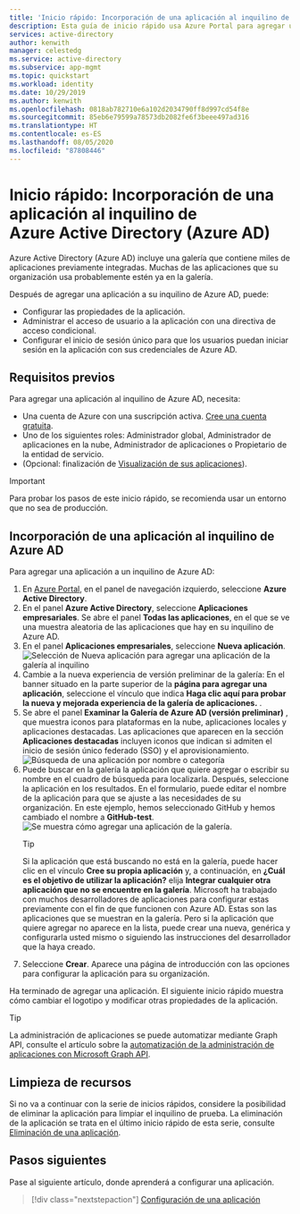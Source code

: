 ```yaml
---
title: 'Inicio rápido: Incorporación de una aplicación al inquilino de Azure Active Directory (Azure AD)'
description: Esta guía de inicio rápido usa Azure Portal para agregar una aplicación de la galería a su inquilino de Azure Active Directory (Azure AD).
services: active-directory
author: kenwith
manager: celestedg
ms.service: active-directory
ms.subservice: app-mgmt
ms.topic: quickstart
ms.workload: identity
ms.date: 10/29/2019
ms.author: kenwith
ms.openlocfilehash: 0818ab782710e6a102d2034790ff8d997cd54f8e
ms.sourcegitcommit: 85eb6e79599a78573db2082fe6f3beee497ad316
ms.translationtype: HT
ms.contentlocale: es-ES
ms.lasthandoff: 08/05/2020
ms.locfileid: "87808446"
---
```

# <a name="quickstart-add-an-application-to-your-azure-active-directory-azure-ad-tenant"></a>Inicio rápido: Incorporación de una aplicación al inquilino de Azure Active Directory (Azure AD)

Azure Active Directory (Azure AD) incluye una galería que contiene miles de aplicaciones previamente integradas. Muchas de las aplicaciones que su organización usa probablemente estén ya en la galería.

Después de agregar una aplicación a su inquilino de Azure AD, puede:

- Configurar las propiedades de la aplicación.
- Administrar el acceso de usuario a la aplicación con una directiva de acceso condicional.
- Configurar el inicio de sesión único para que los usuarios puedan iniciar sesión en la aplicación con sus credenciales de Azure AD.

## <a name="prerequisites"></a>Requisitos previos

Para agregar una aplicación al inquilino de Azure AD, necesita:

- Una cuenta de Azure con una suscripción activa. [Cree una cuenta gratuita](https://azure.microsoft.com/free/?WT.mc_id=A261C142F).
- Uno de los siguientes roles: Administrador global, Administrador de aplicaciones en la nube, Administrador de aplicaciones o Propietario de la entidad de servicio.
- (Opcional: finalización de [Visualización de sus aplicaciones](view-applications-portal.md)).

>[!IMPORTANT]
>Para probar los pasos de este inicio rápido, se recomienda usar un entorno que no sea de producción.

## <a name="add-an-app-to-your-azure-ad-tenant"></a>Incorporación de una aplicación al inquilino de Azure AD

Para agregar una aplicación a un inquilino de Azure AD:

1. En [Azure Portal](https://portal.azure.com), en el panel de navegación izquierdo, seleccione **Azure Active Directory**.
2. En el panel **Azure Active Directory**, seleccione **Aplicaciones empresariales**. Se abre el panel **Todas las aplicaciones**, en el que se ve una muestra aleatoria de las aplicaciones que hay en su inquilino de Azure AD.
3. En el panel **Aplicaciones empresariales**, seleccione **Nueva aplicación**. 
    ![Selección de Nueva aplicación para agregar una aplicación de la galería al inquilino](media/add-application-portal/new-application.png)
4. Cambie a la nueva experiencia de versión preliminar de la galería: En el banner situado en la parte superior de la **página para agregar una aplicación**, seleccione el vínculo que indica **Haga clic aquí para probar la nueva y mejorada experiencia de la galería de aplicaciones.** .
5. Se abre el panel **Examinar la Galería de Azure AD (versión preliminar)** , que muestra iconos para plataformas en la nube, aplicaciones locales y aplicaciones destacadas. Las aplicaciones que aparecen en la sección **Aplicaciones destacadas** incluyen iconos que indican si admiten el inicio de sesión único federado (SSO) y el aprovisionamiento.
    ![Búsqueda de una aplicación por nombre o categoría](media/add-application-portal/browse-gallery.png)
6. Puede buscar en la galería la aplicación que quiere agregar o escribir su nombre en el cuadro de búsqueda para localizarla. Después, seleccione la aplicación en los resultados. En el formulario, puede editar el nombre de la aplicación para que se ajuste a las necesidades de su organización. En este ejemplo, hemos seleccionado GitHub y hemos cambiado el nombre a **GitHub-test**.
    ![Se muestra cómo agregar una aplicación de la galería](media/add-application-portal/create-application.png).
    >[!TIP]
    >Si la aplicación que está buscando no está en la galería, puede hacer clic en el vínculo **Cree su propia aplicación** y, a continuación, en **¿Cuál es el objetivo de utilizar la aplicación?** elija **Integrar cualquier otra aplicación que no se encuentre en la galería**. Microsoft ha trabajado con muchos desarrolladores de aplicaciones para configurar estas previamente con el fin de que funcionen con Azure AD. Estas son las aplicaciones que se muestran en la galería. Pero si la aplicación que quiere agregar no aparece en la lista, puede crear una nueva, genérica y configurarla usted mismo o siguiendo las instrucciones del desarrollador que la haya creado.
7. Seleccione **Crear**. Aparece una página de introducción con las opciones para configurar la aplicación para su organización.

Ha terminado de agregar una aplicación. El siguiente inicio rápido muestra cómo cambiar el logotipo y modificar otras propiedades de la aplicación.

> [!TIP]
> La administración de aplicaciones se puede automatizar mediante Graph API, consulte el artículo sobre la [automatización de la administración de aplicaciones con Microsoft Graph API](https://docs.microsoft.com/graph/application-saml-sso-configure-api).

## <a name="clean-up-resources"></a>Limpieza de recursos

Si no va a continuar con la serie de inicios rápidos, considere la posibilidad de eliminar la aplicación para limpiar el inquilino de prueba. La eliminación de la aplicación se trata en el último inicio rápido de esta serie, consulte [Eliminación de una aplicación](delete-application-portal.md).

## <a name="next-steps"></a>Pasos siguientes

Pase al siguiente artículo, donde aprenderá a configurar una aplicación.
> [!div class="nextstepaction"]
> [Configuración de una aplicación](add-application-portal-configure.md)
